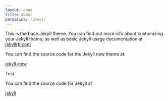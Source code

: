 ```yaml
---
layout: page
title: About
permalink: /about/
---
```


This is the base Jekyll theme. You can find out more info about customizing your Jekyll theme, as well as basic Jekyll usage documentation at [jekyllrb.com](http://jekyllrb.com/)

You can find the source code for the Jekyll new theme at:

[jekyll-new](https://github.com/jglovier/jekyll-new)

Test

You can find the source code for Jekyll at

[jekyll](https://github.com/jekyll/jekyll)
